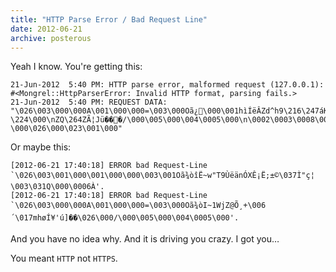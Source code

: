 ```yaml
---
title: "HTTP Parse Error / Bad Request Line"
date: 2012-06-21
archive: posterous
---
```


Yeah I know. You're getting this:

```text
21-Jun-2012  5:40 PM: HTTP parse error, malformed request (127.0.0.1): #<Mongrel::HttpParserError: Invalid HTTP format, parsing fails.>
21-Jun-2012  5:40 PM: REQUEST DATA: "\026\003\000\000A\001\000\000=\003\000Oã¿\000\001hìÍëÂZd^h9\216\247áKP
\224\000\nZQ\264ZÃ¦Jü���/\000\005\000\004\0005\000\n\0002\0003\0008\0009
\000\026\000\023\001\000"
```

Or maybe this:

```text
[2012-06-21 17:40:18] ERROR bad Request-Line `\026\003\001\000\001\000\000\003\001Oã¾òîË~w"T9ÙëänÓXÊ¡Ë;±©\037Ì"ç¦ \003\031Q\000\0006À'.
[2012-06-21 17:40:18] ERROR bad Request-Line `\026\003\000\000A\001\000\000=\003\000Oã¾òI~1WjZ@Õ¸+\006´\017mhøÍ¥'ú]��\026\000/\000\005\000\004\0005\000'.
```

And you have no idea why. And it is driving you crazy. I got you…

You meant `HTTP` not `HTTPS`.